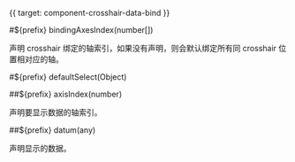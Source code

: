 {{ target: component-crosshair-data-bind }}

<!-- ICrosshairDataBindSpec -->

#${prefix} bindingAxesIndex(number[])

声明 crosshair 绑定的轴索引，如果没有声明，则会默认绑定所有同 crosshair 位置相对应的轴。

#${prefix} defaultSelect(Object)

##${prefix} axisIndex(number)

声明要显示数据的轴索引。

##${prefix} datum(any)

声明显示的数据。
